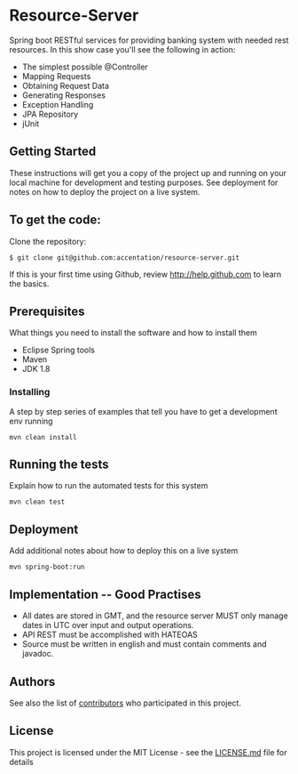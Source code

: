 # Resource-Server

Spring boot RESTful services for providing banking system with needed rest resources.
In this show case you'll see the following in action:

* The simplest possible @Controller
* Mapping Requests
* Obtaining Request Data
* Generating Responses
* Exception Handling
* JPA Repository
* jUnit

## Getting Started

These instructions will get you a copy of the project up and running on your local machine for development and testing purposes. See deployment for notes on how to deploy the project on a live system.


To get the code:
-------------------

Clone the repository:

    $ git clone git@github.com:accentation/resource-server.git

If this is your first time using Github, review http://help.github.com to learn the basics.

## Prerequisites

What things you need to install the software and how to install them
* Eclipse Spring tools
* Maven
* JDK 1.8

### Installing

A step by step series of examples that tell you have to get a development env running

```
mvn clean install
```

## Running the tests

Explain how to run the automated tests for this system

```
mvn clean test
```

## Deployment

Add additional notes about how to deploy this on a live system

```
mvn spring-boot:run
```

## Implementation -- Good Practises
* All dates are stored in GMT, and the resource server MUST only manage dates in UTC over input and output operations.
* API REST must be accomplished with HATEOAS
* Source must be written in english and must contain comments and javadoc.

## Authors

See also the list of [contributors](https://github.com/orgs/accentation/people) who participated in this project.

## License

This project is licensed under the MIT License - see the [LICENSE.md](LICENSE.md) file for details

